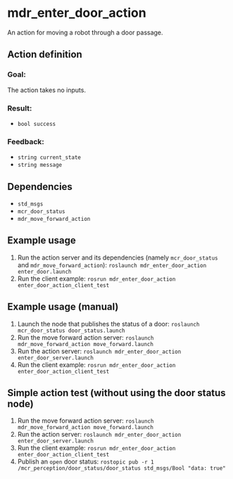 # mdr_enter_door_action

An action for moving a robot through a door passage.

## Action definition

### Goal:

The action takes no inputs.

### Result:

* ``bool success``

### Feedback:

* ``string current_state``
* ``string message``

## Dependencies

* ``std_msgs``
* ``mcr_door_status``
* ``mdr_move_forward_action``

## Example usage

1. Run the action server and its dependencies (namely ``mcr_door_status`` and ``mdr_move_forward_action``): ``roslaunch mdr_enter_door_action enter_door.launch``
2. Run the client example: ``rosrun mdr_enter_door_action enter_door_action_client_test``

## Example usage (manual)

1. Launch the node that publishes the status of a door: ``roslaunch mcr_door_status door_status.launch``
2. Run the move forward action server: ``roslaunch mdr_move_forward_action move_forward.launch``
3. Run the action server: ``roslaunch mdr_enter_door_action enter_door_server.launch``
4. Run the client example: ``rosrun mdr_enter_door_action enter_door_action_client_test``

## Simple action test (without using the door status node)

1. Run the move forward action server: ``roslaunch mdr_move_forward_action move_forward.launch``
2. Run the action server: ``roslaunch mdr_enter_door_action enter_door_server.launch``
3. Run the client example: ``rosrun mdr_enter_door_action enter_door_action_client_test``
4. Publish an ``open`` door status: ``rostopic pub -r 1 /mcr_perception/door_status/door_status std_msgs/Bool "data: true"``
